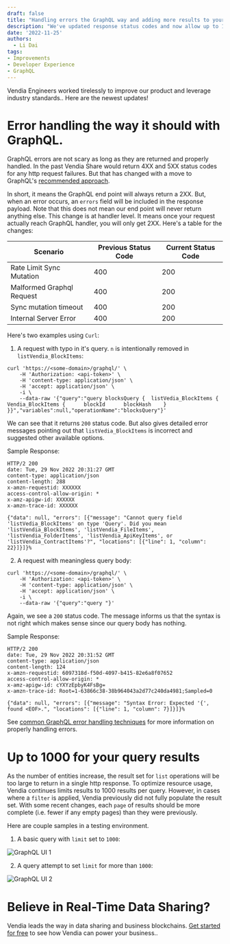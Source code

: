 ```yaml
---
draft: false
title: "Handling errors the GraphQL way and adding more results to your queries"
description: "We've updated response status codes and now allow up to 1000 results per query."
date: '2022-11-25'
authors:
  - Li Dai
tags:
- Improvements
- Developer Experience
- GraphQL
---
```


Vendia Engineers worked tirelessly to improve our product and leverage industry standards.. Here are the newest updates!

# Error handling the way it should with GraphQL. 

GraphQL errors are not scary as long as they are returned and properly handled. In the past Vendia Share would return 4XX and 5XX status codes for any http request failures. But that has changed with a move to GraphQL's [recommended approach](https://graphql.github.io/graphql-over-http/draft/#sec-Field-errors-encountered-during-execution).

In short, it means the GraphQL end point will always return a 2XX. But, when an error occurs, an `errors` field will be included in the response payload. Note that this does not mean our end point will never return anything else. This change is at handler level. It means once your request actually reach GraphQL handler, you will only get 2XX. Here's a table for the changes:

| Scenario                    | Previous Status Code | Current Status Code |
| --------------------------- | -------------------- | ------------------- |
| Rate Limit Sync Mutation    | 400                  | 200                 |
| Malformed Graphql Request   | 400                  | 200                 |
| Sync mutation timeout       | 400                  | 200                 |
| Internal Server Error       | 400                  | 200                 |


Here's two examples using `Curl`:

1. A request with typo in it's query. `n` is intentionally removed in `listVendia_BlockItems`:
```
curl 'https://<some-domain>/graphql/' \
    -H 'Authorization: <api-token>' \
    -H 'content-type: application/json' \
    -H 'accept: application/json' \
    -i \
    --data-raw '{"query":"query blocksQuery {  listVedia_BlockItems {    Vendia_BlockItems {      blockId      blockHash    }  }}","variables":null,"operationName":"blocksQuery"}'
```

We can see that it returns `200` status code. But also gives detailed error messages pointing out that `listVedia_BlockItems` is incorrect and suggested other available options.

Sample Response:
```
HTTP/2 200
date: Tue, 29 Nov 2022 20:31:27 GMT
content-type: application/json
content-length: 288
x-amzn-requestid: XXXXXX
access-control-allow-origin: *
x-amz-apigw-id: XXXXXX
x-amzn-trace-id: XXXXXX

{"data": null, "errors": [{"message": "Cannot query field 'listVedia_BlockItems' on type 'Query'. Did you mean 'listVendia_BlockItems', 'listVendia_FileItems', 'listVendia_FolderItems', 'listVendia_ApiKeyItems', or 'listVendia_ContractItems'?", "locations": [{"line": 1, "column": 22}]}]}%
```

2. A request with meaningless query body:

```
curl 'https://<some-domain>/graphql/' \
    -H 'Authorization: <api-token>' \
    -H 'content-type: application/json' \
    -H 'accept: application/json' \
    -i \
    --data-raw '{"query":"query "}'
```

Again, we see a `200` status code. The message informs us that the syntax is not right which makes sense since our query body has nothing.

Sample Response:
```
HTTP/2 200
date: Tue, 29 Nov 2022 20:31:52 GMT
content-type: application/json
content-length: 124
x-amzn-requestid: 6097318d-f50d-4097-b415-82e6a8f07652
access-control-allow-origin: *
x-amz-apigw-id: cYXYzEpbyK4FsBg=
x-amzn-trace-id: Root=1-63866c38-38b964043a2d77c240da4981;Sampled=0

{"data": null, "errors": [{"message": "Syntax Error: Expected '{', found <EOF>.", "locations": [{"line": 1, "column": 7}]}]}%
```

See [common GraphQL error handling techniques](https://the-guild.dev/blog/graphql-error-handling-with-fp) for more information on properly handling errors.

# Up to 1000 for your query results
As the number of entities increase, the result set for `list` operations will be too large to return in a single http response. To optimize resource usage, Vendia continues limits results to 1000 results per query.  However, in cases where a `filter` is applied, Vendia previously did not fully populate the result set.  With some recent changes, each `page` of results should be more complete (i.e. fewer if any empty pages) than they were previously.

Here are couple samples in a testing environment.

1. A basic query with `limit` set to `1000`:

![GraphQL UI 1](https://user-images.githubusercontent.com/116586196/204875180-333d3eb0-69ea-49ee-8582-ba45c924fe54.png)

2. A query attempt to set `limit` for more than `1000`:

![GraphQL UI 2](https://user-images.githubusercontent.com/116586196/204875185-b5f8dbd4-866c-44a4-a7b9-e206626696ac.png)

# Believe in Real-Time Data Sharing?

Vendia leads the way in data sharing and business blockchains. [Get started for free](https://www.vendia.com/pricing) to see how Vendia can power your business..